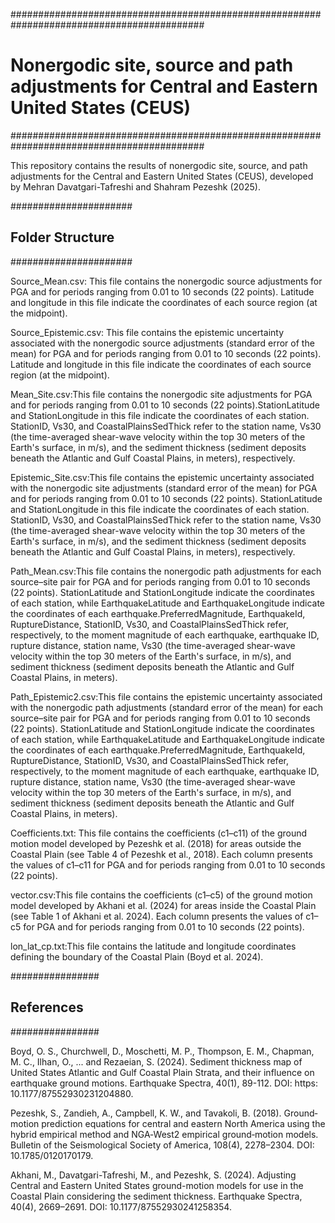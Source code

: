###########################################################################################
# Nonergodic site, source and path adjustments for Central and Eastern United States (CEUS)
###########################################################################################

This repository contains the results of nonergodic site, source, and path adjustments for the Central and Eastern United States (CEUS), developed by Mehran Davatgari-Tafreshi and Shahram Pezeshk (2025).

######################
## Folder Structure
######################

Source_Mean.csv: This file contains the nonergodic source adjustments for PGA and for periods ranging from 0.01 to 10 seconds (22 points). Latitude and longitude in this file indicate the coordinates of each source region (at the midpoint).

Source_Epistemic.csv: This file contains the epistemic uncertainty associated with the nonergodic source adjustments (standard error of the mean) for PGA and for periods ranging from 0.01 to 10 seconds (22 points). Latitude and longitude in this file indicate the coordinates of each source region (at the midpoint).

Mean_Site.csv:This file contains the nonergodic site adjustments for PGA and for periods ranging from 0.01 to 10 seconds (22 points).StationLatitude and StationLongitude in this file indicate the coordinates of each station.
StationID, Vs30, and CoastalPlainsSedThick refer to the station name, Vs30 (the time-averaged shear-wave velocity within the top 30 meters of the Earth's surface, in m/s), and the sediment thickness (sediment deposits beneath the Atlantic and Gulf Coastal Plains, in meters), respectively.

Epistemic_Site.csv:This file contains the epistemic uncertainty associated with the nonergodic site adjustments (standard error of the mean) for PGA and for periods ranging from 0.01 to 10 seconds (22 points). StationLatitude and StationLongitude in this file indicate the coordinates of each station. StationID, Vs30, and CoastalPlainsSedThick refer to the station name, Vs30 (the time-averaged shear-wave velocity within the top 30 meters of the Earth's surface, in m/s), and the sediment thickness (sediment deposits beneath the Atlantic and Gulf Coastal Plains, in meters), respectively.

Path_Mean.csv:This file contains the nonergodic path adjustments for each source–site pair for PGA and for periods ranging from 0.01 to 10 seconds (22 points). StationLatitude and StationLongitude indicate the coordinates of each station, while EarthquakeLatitude and EarthquakeLongitude indicate the coordinates of each earthquake.PreferredMagnitude, EarthquakeId, RuptureDistance, StationID, Vs30, and CoastalPlainsSedThick refer, respectively, to the moment magnitude of each earthquake, earthquake ID, rupture distance, station name, Vs30 (the time-averaged shear-wave velocity within the top 30 meters of the Earth's surface, in m/s), and sediment thickness (sediment deposits beneath the Atlantic and Gulf Coastal Plains, in meters).

Path_Epistemic2.csv:This file contains the epistemic uncertainty associated with the nonergodic path adjustments (standard error of the mean) for each source–site pair for PGA and for periods ranging from 0.01 to 10 seconds (22 points). StationLatitude and StationLongitude indicate the coordinates of each station, while EarthquakeLatitude and EarthquakeLongitude indicate the coordinates of each earthquake.PreferredMagnitude, EarthquakeId, RuptureDistance, StationID, Vs30, and CoastalPlainsSedThick refer, respectively, to the moment magnitude of each earthquake, earthquake ID, rupture distance, station name, Vs30 (the time-averaged shear-wave velocity within the top 30 meters of the Earth's surface, in m/s), and sediment thickness (sediment deposits beneath the Atlantic and Gulf Coastal Plains, in meters).

Coefficients.txt: This file contains the coefficients (c1–c11) of the ground motion model developed by Pezeshk et al. (2018) for areas outside the Coastal Plain (see Table 4 of Pezeshk et al., 2018). Each column presents the values of c1–c11 for PGA and for periods ranging from 0.01 to 10 seconds (22 points).

vector.csv:This file contains the coefficients (c1–c5) of the ground motion model developed by Akhani et al. (2024) for areas inside the Coastal Plain (see Table 1 of Akhani et al. 2024). Each column presents the values of c1–c5 for PGA and for periods ranging from 0.01 to 10 seconds (22 points).

lon_lat_cp.txt:This file contains the latitude and longitude coordinates defining the boundary of the Coastal Plain (Boyd et al. 2024).

################
## References
################

Boyd, O. S., Churchwell, D., Moschetti, M. P., Thompson, E. M., Chapman, M. C., Ilhan, O., ... and Rezaeian, S. (2024). Sediment thickness map of United States Atlantic and Gulf Coastal Plain Strata, and their influence on earthquake ground motions. Earthquake Spectra, 40(1), 89-112. DOI: https: 10.1177/87552930231204880.

Pezeshk, S., Zandieh, A., Campbell, K. W., and Tavakoli, B. (2018). Ground‐motion prediction equations for central and eastern North America using the hybrid empirical method and NGA‐West2 empirical ground‐motion models. Bulletin of the Seismological Society of America, 108(4), 2278–2304. DOI: 10.1785/0120170179.
 
Akhani, M., Davatgari-Tafreshi, M., and Pezeshk, S. (2024). Adjusting Central and Eastern United States ground-motion models for use in the Coastal Plain considering the sediment thickness. Earthquake Spectra, 40(4), 2669–2691. DOI: 10.1177/87552930241258354.
